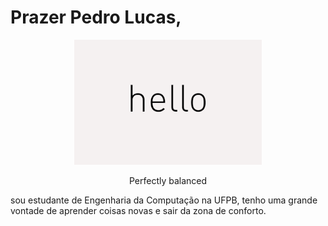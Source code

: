 # Prazer Pedro Lucas,

<div align="center">
<img src="https://github.com/JovemPedr0/JovemPedr0/blob/main/hello.gif" >
<p>Perfectly balanced</p>
</div>

sou estudante de Engenharia da Computação na UFPB, tenho uma grande vontade de aprender coisas novas e sair da zona de conforto.

